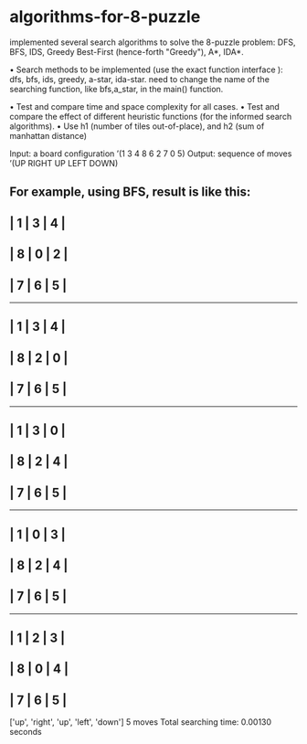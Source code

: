 # algorithms-for-8-puzzle
implemented several search algorithms to solve the 8-puzzle problem:
DFS, BFS, IDS, Greedy Best-First (hence-forth "Greedy"), A*, IDA*.

• Search methods to be implemented (use the exact function interface ): dfs, bfs, ids, greedy, a-star, ida-star.
need to change the name of the searching function, like bfs,a_star, in the main() function.

• Test and compare time and space complexity for all cases.
• Test and compare the effect of different heuristic functions (for the informed search algorithms).
   • Use h1 (number of tiles out-of-place), and h2 (sum of manhattan distance)  

Input: a board configuration
      ’(1 3 4 8 6 2 7 0 5)
Output: sequence of moves
      ’(UP RIGHT UP LEFT DOWN)
 
For example, using BFS, result is like this:
 -------------
| 1 | 3 | 4 |
-------------
| 8 | 0 | 2 |
-------------
| 7 | 6 | 5 |
-------------
-------------
| 1 | 3 | 4 |
-------------
| 8 | 2 | 0 |
-------------
| 7 | 6 | 5 |
-------------
-------------
| 1 | 3 | 0 |
-------------
| 8 | 2 | 4 |
-------------
| 7 | 6 | 5 |
-------------
-------------
| 1 | 0 | 3 |
-------------
| 8 | 2 | 4 |
-------------
| 7 | 6 | 5 |
-------------
-------------
| 1 | 2 | 3 |
-------------
| 8 | 0 | 4 |
-------------
| 7 | 6 | 5 |
-------------
['up', 'right', 'up', 'left', 'down']
5  moves
Total searching time: 0.00130 seconds

 
